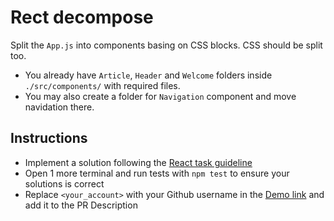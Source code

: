 # Rect decompose
Split the `App.js` into components basing on CSS blocks. CSS should be split too.
- You already have `Article`, `Header` and `Welcome` folders inside `./src/components/` with required files.
- You may also create a folder for `Navigation` component and move navidation there.

## Instructions
- Implement a solution following the [React task guideline](https://github.com/mate-academy/react_task-guideline#react-tasks-guideline)
- Open 1 more terminal and run tests with `npm test` to ensure your solutions is correct
- Replace `<your_account>` with your Github username in the [Demo link](https://<your_account>.github.io/react_decompose/) and add it to the PR Description
